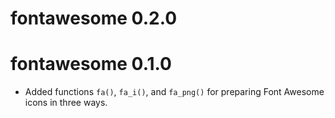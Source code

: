 # fontawesome 0.2.0

# fontawesome 0.1.0

* Added functions `fa()`, `fa_i()`, and `fa_png()` for preparing Font Awesome icons in three ways.
